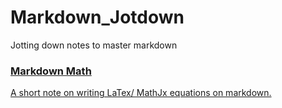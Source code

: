 # Markdown_Jotdown
Jotting down notes to master markdown 

### [Markdown Math](https://github.com/RusticHaze634/Markdown_Jotdown/blob/main/Notes/Markdown%20Math.ipynb)

[A short note on writing LaTex/ MathJx equations on markdown. ](https://github.com/RusticHaze634/Markdown_Jotdown/blob/main/Notes/Markdown%20Math.ipynb)
